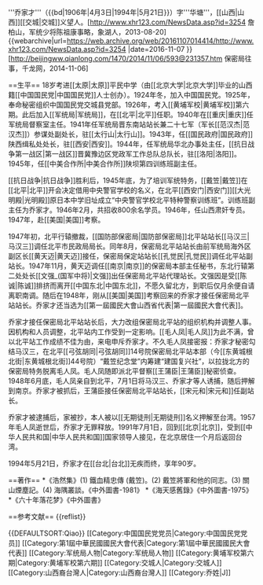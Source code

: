 '''乔家才'''（{{bd|1906年|4月3日|1994年|5月21日}}）字'''华塘'''，[[山西|山西]][[交城|交城]]义望人。<ref name=xhr>[http://www.xhr123.com/NewsData.asp?id=3254 詹柏山，军统少将陈祖康事略，象湖人，2013-08-20] {{webarchive|url=https://web.archive.org/web/20161107014414/http://www.xhr123.com/NewsData.asp?id=3254 |date=2016-11-07 }}</ref><ref name=qlw>[http://beijingww.qianlong.com/1470/2014/11/06/593@231357.htm 保密局往事，千龙网，2014-11-06]</ref>

==生平==
18岁考进[[太原|太原]]平民中学（由[[北京大学|北京大学]]毕业的山西籍[[中国国民党|中国国民党]]人士创办）。1924年冬，加入中国国民党。1925年，奉命秘密组织中国国民党交城县党部。1926年，考入[[黄埔军校|黄埔军校]]第六期。此后加入[[军统局|军统局]]，在[[北平|北平]]任职。1940年在[[重庆|重庆]]任军统局督察室主任。1941年任军统局晋东南站站长兼二十七军（军长[[范汉杰|范汉杰]]）参谋处副处长，驻[[太行山|太行山]]。1943年，任[[国民政府|国民政府]]陕西缉私处处长，驻[[西安|西安]]。1944年，任军统局华北办事处主任，[[抗日战争第一战区|第一战区]]晋冀豫边区党政军工作总队总队长，驻[[洛阳|洛阳]]。1945年，任[[中美合作所|中美合作所]]陕坝第四训练班副主任。<ref name=xhr/>

[[抗日战争|抗日战争]]胜利后，1945年底，为了培训军统特务，[[戴笠|戴笠]]在[[北平|北平]]开会决定借用中央警官学校的名义，在北平[[西安门|西安门]][[大光明殿|光明殿]]原日本中学旧址成立“中央警官学校北平特种警察训练班”。训练班副主任为乔家才。1946年2月，共招收800余名学员。1946年，任山西肃奸专员。1947年，赴[[美国|美国]]考察。<ref name=qlw/><ref name=xhr/>

1947年初，北平行辕撤裁，[[国防部保密局|国防部保密局]]北平站站长[[马汉三|马汉三]]调任北平市民政局局长。同年8月，保密局北平站站长由前军统局海外区副区长[[黄天迈|黄天迈]]接任，保密局保定站站长[[孔觉民|孔觉民]]调任北平站副站长。1947年11月，黄天迈调任[[南京|南京]]的保密局本部主任秘书，东北行辕第二处处长[[文强_(国军中将)|文强]]出任保密局北平站代理站长。文强因是受[[陈诚|陈诚]]排挤而离开[[中国东北|中国东北]]，不愿久留北方，到职后仅月余便自请离职南调。随后在1948年，刚从[[美国|美国]]考察回来的乔家才接任保密局北平站站长。乔家才还当选为[[第一屆國民大會山西省代表|第一屆國民大會代表]]。<ref name=qlw/><ref name=xhr/>

乔家才接任保密局北平站站长后，大力改组保密局北平站的组织机构并调整人事。因机构和人员调整，北平站内工作受到一定影响。[[毛人凤|毛人凤]]为此不满，曾以北平站工作成绩不佳为由，来电申斥乔家才。不久毛人凤接密报：乔家才秘密勾结马汉三，在北平[[弓弦胡同|弓弦胡同]]14号院保密局北平站本部（今[[东黄城根北街|东黄城根北街]]44号院）“戴笠纪念堂”内筹建“建国复兴社”，以拉拢北方的保密局特务脱离毛人凤。毛人凤随即派北平督察[[王蒲臣|王蒲臣]]秘密侦查。1948年6月底，毛人凤亲自到北平，7月1日将马汉三、乔家才等人诱捕，随后押解到南京。乔家才被抓后，王蒲臣接任保密局北平站站长，[[宋元和|宋元和]]任副站长。<ref name=qlw/>

乔家才被逮捕后，家被抄，本人被以[[无期徒刑|无期徒刑]]名义押解至台湾。1957年毛人凤逝世后，乔家才无罪释放。1991年7月1日，回到[[北京|北京]]，受到[[中华人民共和国|中华人民共和国]]国家领导人接见，在北京居住一个月后返回台湾。<ref name=xhr/>

1994年5月21日，乔家才在[[台北|台北]]无疾而终，享年90岁。<ref name=xhr/>

==著作==
*《浩然集》(1) 鐵血精忠傳 (戴笠)。(2) 戴笠將軍和他的同志。(3) 關山煙塵記。(4) 海隅叢談。《中外圖書-1981》
*《海天感舊錄》《中外圖書-1975》
*《六十年落花梦》《中外圖書》<ref name=xhr/>

==参考文献==
{{reflist}}

{{DEFAULTSORT:Qiao}}
[[Category:中国国民党党员|Category:中国国民党党员]]
[[Category:第1屆中華民國國民大會代表|Category:第1屆中華民國國民大會代表]]
[[Category:军统局人物|Category:军统局人物]]
[[Category:黄埔军校第六期|Category:黄埔军校第六期]]
[[Category:交城人|Category:交城人]]
[[Category:山西裔台灣人|Category:山西裔台灣人]]
[[Category:乔姓|J]]